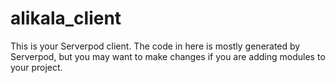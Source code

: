 # alikala_client

This is your Serverpod client. The code in here is mostly generated by
Serverpod, but you may want to make changes if you are adding modules to your
project.
